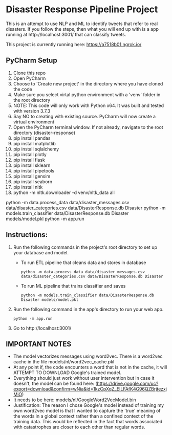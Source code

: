 # Disaster Response Pipeline Project

This is an attempt to use NLP and ML to identify tweets that refer to real disasters. If you follow the steps, then 
what you will end up with is a app running at http://localhost:3001/ that can classify tweets.

This project is currently running here: https://a7518b01.ngrok.io/

## PyCharm Setup
<ol>
  <li>Clone this repo</li>
  <li>Open PyCharm</li>
  <li>Choose to 'Create new project' in the directory where you have cloned the code</li>
  <li>Make sure you select virtal python environment with a 'venv' folder in the root directory</li>
  <li>NOTE: This code will only work with Python x64. It was built and tested with version 3.7.3</li>
  <li>Say NO to creating with existing source. PyCharm will now create a virtual environment</li>
  <li>Open the PyCharm terminal window. If not already, navigate to the root directory (disaster-response)</li>
  <li>pip install pandas</li> 
  <li>pip install matplotlib</li>
  <li>pip install sqlalchemy</li>
  <li>pip install plotly</li>
  <li>pip install flask</li>
  <li>pip install sklearn</li>
  <li>pip install pipetools</li>
  <li>pip install gensim</li>
  <li>pip install seaborn</li>
  <li>pip install nltk</li>
  <li>python -m nltk.downloader -d venv/nltk_data all</li>
</ol>

python -m data.process_data data/disaster_messages.csv data/disaster_categories.csv data/DisasterResponse.db Disaster
python -m models.train_classifier data/DisasterResponse.db Disaster models/model.pkl
python -m app.run

## Instructions:
1. Run the following commands in the project's root directory to set up your database and model.

    - To run ETL pipeline that cleans data and stores in database
        
        `python -m data.process_data data/disaster_messages.csv data/disaster_categories.csv data/DisasterResponse.db Disaster`
    - To run ML pipeline that trains classifier and saves
        
        `python -m models.train_classifier data/DisasterResponse.db Disaster models/model.pkl`

2. Run the following command in the app's directory to run your web app.
    
    `python -m app.run`

3. Go to http://localhost:3001/

## IMPORTANT NOTES
* The model vectorizes messages using word2vec. There is a word2vec cache in the file models/nl/word2vec_cache.pkl
* At any point if, the code encounters a word that is not in the cache, it will ATTEMPT TO DOWNLOAD Google's trained model.
* Everything should just work without user intervention but in case it doesn't, the model can be found here: (https://drive.google.com/uc?export=download&confirm=wNia&id=1kzCpXqZ_EILFAfK4G96QZBrjtezxjMiO)
* It needs to be here: models/nl/GoogleWord2VecModel.bin
* Justification: The reason I chose Google's model instead of training my own word2vec model is that I wanted to capture the 'true'
meaning of the words in a global context rather than a confined context of the training data. This would be reflected in the fact that words associated with catastrophes are closer to each other than regular words.